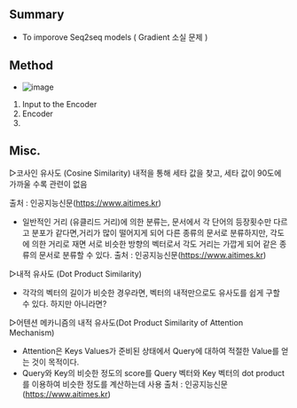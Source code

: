 ## Summary
- To imporove Seq2seq models ( Gradient 소실 문제 )

## Method
- ![image](https://github.com/user-attachments/assets/73e19421-396c-4989-ae54-e7bd9670d6a8)
1. Input to the Encoder
2. Encoder
3. 



## Misc.
​▷코사인 유사도 (Cosine Similarity)
내적을 통해 세타 값을 찾고, 세타 값이 90도에 가까울 수록 관련이 없음 

출처 : 인공지능신문(https://www.aitimes.kr)
- 일반적인 거리 (유클리드 거리)에 의한 분류는, 문서에서 각 단어의 등장횟수만 다르고 분포가 같다면,거리가 많이 떨어지게 되어 다른 종류의 문서로 분류하지만, 각도에 의한 거리로 재면 서로 비슷한 방향의 벡터로서 각도 거리는 가깝게 되어 같은 종류의 문서로 분류할 수 있다.
출처 : 인공지능신문(https://www.aitimes.kr)

​▷내적 유사도 (Dot Product Similarity)
- ​각각의 벡터의 길이가 비슷한 경우라면, 벡터의 내적만으로도 유사도를 쉽게 구할 수 있다. 하지만 아니라면?

▷어텐션 메카니즘의 내적 유사도(Dot Product Similarity of Attention Mechanism)
   - ​Attention은 Keys Values가 준비된 상태에서 Query에 대하여 적절한 Value를 얻는 것이 목적이다.
   - Query와 Key의 비슷한 정도의 score를 Query 벡터와 Key 벡터의 dot product를 이용하여 비슷한 정도를 계산하는데 사용
   출처 : 인공지능신문(https://www.aitimes.kr)




